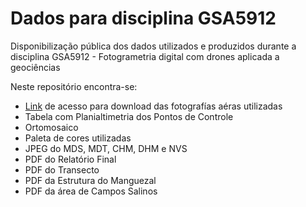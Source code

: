 # Dados para disciplina GSA5912
Disponibilização pública dos dados utilizados e produzidos durante a disciplina GSA5912 - Fotogrametria digital com drones aplicada a geociências

Neste repositório encontra-se: 
* [Link](https://data.geonadir.com/image-collection-details/1127) de acesso para download das fotografías aéras utilizadas
* Tabela com Planialtimetria dos Pontos de Controle
* Ortomosaico
* Paleta de cores utilizadas
* JPEG do MDS, MDT, CHM, DHM e NVS
* PDF do Relatório Final
* PDF do Transecto
* PDF da Estrutura do Manguezal 
* PDF da área de Campos Salinos
